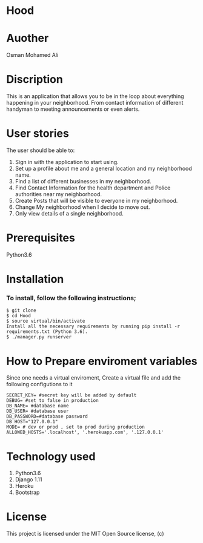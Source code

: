 # Hood

# Auother

Osman Mohamed Ali

# Discription

This is an application that allows you to be in the loop about everything happening in your neighborhood. From contact information of different handyman to meeting announcements or even alerts.

# User stories
The user should be able to:

 1. Sign in with the application to start using.
 2. Set up a profile about me and a general location and my neighborhood name.
 3. Find a list of different businesses in my neighborhood.
 4. Find Contact Information for the health department and Police authorities near my neighborhood.
 5. Create Posts that will be visible to everyone in my neighborhood.
 6. Change My neighborhood when I decide to move out.
 7. Only view details of a single neighborhood.

# Prerequisites

 Python3.6

# Installation

### To install, follow the following instructions;

    $ git clone 
    $ cd Hood
    $ source virtual/bin/activate
    Install all the necessary requirements by running pip install -r requirements.txt (Python 3.6).
    $ ./manager.py runserver

# How to Prepare enviroment variables

Since one needs a virtual enviroment, Create a virtual file and add the following configutions to it

    SECRET_KEY= #secret key will be added by default
    DEBUG= #set to false in production
    DB_NAME= #database name
    DB_USER= #database user
    DB_PASSWORD=#database password
    DB_HOST="127.0.0.1"
    MODE= # dev or prod , set to prod during production
    ALLOWED_HOSTS='.localhost', '.herokuapp.com', '.127.0.0.1'

# Technology used

1. Python3.6
2. Django 1.11
3. Heroku
4. Bootstrap


# License
This project is licensed under the MIT Open Source license, (c)